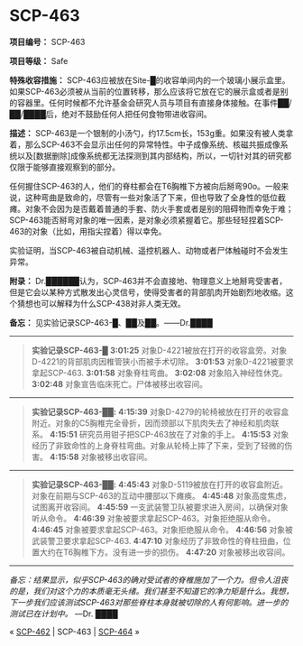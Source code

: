 # SCP-463
                        


**项目编号：** SCP-463

**项目等级：** Safe

**特殊收容措施：** SCP-463应被放在Site-█的收容单间内的一个玻璃小展示盒里。如果SCP-463必须被从当前的位置转移，那么应该将它放在它的展示盒或者是别的容器里。任何时候都不允许基金会研究人员与项目有直接身体接触。在事件██/██/████后，绝对不鼓励任何人把任何食物带进收容间。

**描述：** SCP-463是一个银制的小汤勺，约17.5cm长，153g重。如果没有被人类拿着，那么SCP-463不会显示出任何的异常特性。中子成像系统、核磁共振成像系统以及[数据删除]成像系统都无法探测到其内部结构，所以，一切针对其的研究都仅限于能够直接观察到的部分。

任何握住SCP-463的人，他们的脊柱都会在T6胸椎下方被向后掰弯90o。一般来说，这种弯曲是致命的，尽管有一些对象活了下来，但也导致了全身性的低位截瘫。对象不会因为是否戴着普通的手套、防火手套或者是别的阻碍物而幸免于难；SCP-463能否掰弯对象的唯一因素，是对象必须紧握着它。那些轻轻捏着SCP-463的对象（比如，用指尖捏着）得以幸免。

实验证明，当SCP-463被自动机械、遥控机器人、动物或者尸体触碰时不会发生异常。

**附录：** Dr.██████认为，SCP-463并不会直接地、物理意义上地掰弯受害者，但是它会以某种方式散发出心灵信号，使得受害者的背部肌肉开始剧烈地收缩。这个猜想也可以解释为什么SCP-438对非人类无效。

**备忘：** 见实验记录SCP-463-█、██及██。——Dr.████


---


> **实验记录SCP-463-█** 
**3:01:25**  对象D-4221被放在打开的收容盒旁。对象D-4221的背部肌肉因椎管狭小而被手术切除。
**3:01:53**  对象D-4221被要求拿起SCP-463.
**3:01:58**  对象脊柱弯曲。
**3:02:08**  对象陷入神经性休克。
**3:02:48**  对象宣告临床死亡。尸体被移出收容间。
> 


---


> **实验记录SCP-463-██:** 
**4:15:39**  对象D-4279的轮椅被放在打开的收容盒附近。对象的C5胸椎完全骨折，因而颈部以下肌肉失去了神经和肌肉联系。
**4:15:51**  研究员用钳子把SCP-463放在了对象的手上。
**4:15:53**  对象经历了非致命性的上身脊柱弯曲。对象从轮椅上摔了下来，受到了轻微的伤害。
**4:15:58**  对象被移出收容间。
> 


---


> **实验记录SCP-463-██:** 
**4:45:43**  对象D-5119被放在打开的收容盒附近。对象在前期与SCP-463的互动中腰部以下瘫痪。
**4:45:48**  对象高度焦虑，试图离开收容间。
**4:45:59**  一支武装警卫队被要求进入房间，以确保对象听从命令。
**4:46:39**  对象被要求拿起SCP-463。对象拒绝服从命令。
**4:46:45**  对象被要求拿起SCP-463。对象拒绝服从命令。
**4:46:56**  对象被武装警卫要求拿起SCP-463.
**4:47:10**  对象经历了非致命性的脊柱扭曲，位置大约在T6胸椎下方。没有进一步的损伤。
**4:47:20**  对象被移出收容间。
> 


---

*备忘：结果显示，似乎SCP-463的确对受试者的脊椎施加了一个力。但令人沮丧的是，我们对这个力的本质毫无头绪。我们甚至不知道它的净力矩是什么。我想，下一步我们应该测试SCP-463对那些脊柱本身就被切除的人有何影响。进一步的测试已在计划中。* 
—Dr. ████



« [SCP-462](/scp-462) | SCP-463 | [SCP-464](/scp-464) »





                    